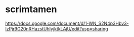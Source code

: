 # scrimtamen
  
https://docs.google.com/document/d/1-WN_S2N4p3Hbv3-IzPjr9G20nRHazstUhIyjktkLAjU/edit?usp=sharing

